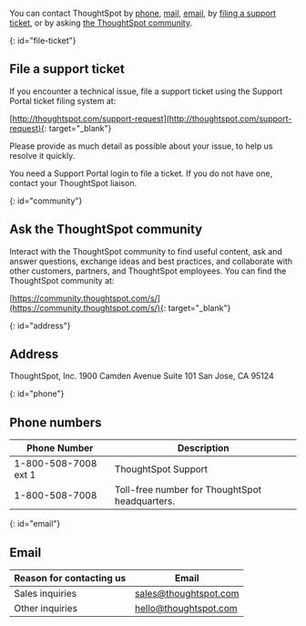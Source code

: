 You can contact ThoughtSpot by [phone](#phone), [mail](#mail), [email](#email), by [filing a support ticket](#file-ticket), or by asking [the ThoughtSpot community](#community).

{: id="file-ticket"}
## File a support ticket

If you encounter a technical issue, file a support ticket using the Support Portal ticket filing system at:

[http://thoughtspot.com/support-request](http://thoughtspot.com/support-request){: target="_blank"}

Please provide as much detail as possible about your issue, to help us resolve it quickly.

You need a Support Portal login to file a ticket. If you do not have one, contact your ThoughtSpot liaison.

{: id="community"}
## Ask the ThoughtSpot community

Interact with the ThoughtSpot community to find useful content, ask and answer questions, exchange ideas and best practices, and collaborate with other customers, partners, and ThoughtSpot employees. You can find the ThoughtSpot community at:

[https://community.thoughtspot.com/s/](https://community.thoughtspot.com/s/){: target="_blank"}

{: id="address"}
## Address

ThoughtSpot, Inc.
1900 Camden Avenue
Suite 101
San Jose, CA 95124

{: id="phone"}
## Phone numbers

|Phone Number|Description|
|------------|-----------|
|1-800-508-7008 ext 1|ThoughtSpot Support|
|1-800-508-7008|Toll-free number for ThoughtSpot headquarters.|

{: id="email"}
## Email

| Reason for contacting us | Email |
| --------------------- | ----- |
| Sales inquiries | [sales@thoughtspot.com](mailto:sales@thoughtspot.com) |
| Other inquiries | [hello@thoughtspot.com](mailto:hello@thoughtspot.com) |

